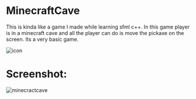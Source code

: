 # MinecraftCave
This is kinda like a game I made while learning sfml c++. In this game player is in a minecraft cave and all the player can do is move the pickaxe on the screen. Its a very basic game.

![icon](https://github.com/Nabir14/MinecraftCave/assets/82253045/d55dd6da-ed58-4de3-8d5f-3af3e51f01b7)

# Screenshot:

![minecractcave](https://github.com/Nabir14/MinecraftCave/assets/82253045/0a0ea468-b05d-44b9-aa7c-5d2218c52240)





